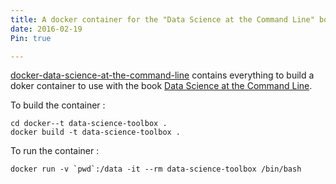 ```yaml
---
title: A docker container for the "Data Science at the Command Line" book 
date: 2016-02-19
Pin: true

---
```


[docker-data-science-at-the-command-line](https://github.com/stephanie-w/docker-data-science-at-the-command-line) contains everything to build a doker container to use with the book [Data Science at the Command Line](http://datascienceatthecommandline.com).


To build the container :

    cd docker--t data-science-toolbox .
    docker build -t data-science-toolbox .

To run the container :

    docker run -v `pwd`:/data -it --rm data-science-toolbox /bin/bash

